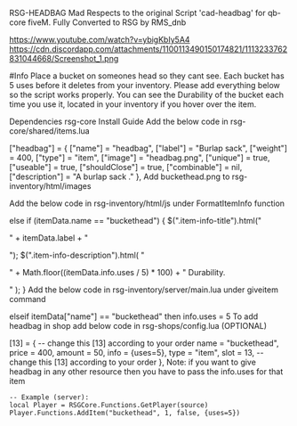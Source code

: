 RSG-HEADBAG Mad Respects to the original Script 'cad-headbag' for qb-core fiveM. Fully Converted to RSG by RMS_dnb

https://www.youtube.com/watch?v=ybigKbIy5A4 https://cdn.discordapp.com/attachments/1100113490150174821/1113233762831044668/Screenshot_1.png

#Info Place a bucket on someones head so they cant see. Each bucket has 5 uses before it deletes from your inventory. Please add everything below so the script works properly. You can see the Durability of the bucket each time you use it, located in your inventory if you hover over the item.

Dependencies
rsg-core
Install Guide
Add the below code in rsg-core/shared/items.lua

["headbag"] = { ["name"] = "headbag", ["label"] = "Burlap sack", ["weight"] = 400, ["type"] = "item", ["image"] = "headbag.png", ["unique"] = true, ["useable"] = true, ["shouldClose"] = true, ["combinable"] = nil, ["description"] = "A burlap sack ." },
Add buckethead.png to rsg-inventory/html/images

Add the below code in rsg-inventory/html/js under FormatItemInfo function

else if (itemData.name == "buckethead") {
    $(".item-info-title").html("<p>" + itemData.label + "</p>");
    $(".item-info-description").html(
        "<p>" + Math.floor((itemData.info.uses / 5) * 100) + " Durability.</p>"
    );
} 
Add the below code in rsg-inventory/server/main.lua under giveitem command

elseif itemData["name"] == "buckethead" then
	info.uses = 5
To add headbag in shop add below code in rsg-shops/config.lua (OPTIONAL)

[13] = { -- change this [13] according to your order
    name = "buckethead",
    price = 400,
    amount = 50,
    info = {uses=5},
    type = "item",
    slot = 13, -- change this [13] according to your order
},
Note: if you want to give headbag in any other resource then you have to pass the info.uses for that item

    -- Example (server): 
    local Player = RSGCore.Functions.GetPlayer(source)
    Player.Functions.AddItem("buckethead", 1, false, {uses=5})
